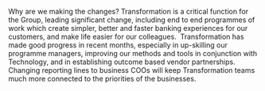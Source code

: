 
Why are we making the changes?
Transformation is a critical function for the Group, leading significant change, including end to end programmes of work which create simpler, better and faster banking experiences for our customers, and make life easier for our colleagues. ‎ Transformation has made good progress in recent months, especially in up-skilling our programme managers, improving our methods and tools in conjunction with Technology, and in establishing outcome based vendor partnerships. Changing reporting lines to business COOs will keep Transformation teams much more connected to the priorities of the businesses.
